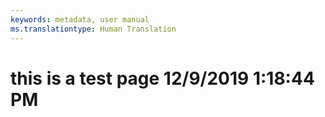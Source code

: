 ```yaml
---
keywords: metadata, user manual
ms.translationtype: Human Translation
---
```

# this is a test page 12/9/2019 1:18:44 PM